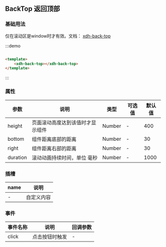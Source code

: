 ## BackTop 返回顶部

### 基础用法

仅在滚动区是window时才有效。文档： [xdh-back-top](#/src/widgets%2Fmodule-widgets_xdh-back-top.html)

:::demo
```html

<template>
    <xdh-back-top></xdh-back-top>
</template>

```
:::


### 属性

| 参数 | 说明 | 类型 | 可选值 | 默认值 |
|----|----|----|----|----|
| height | 页面滚动高度达到该值时才显示组件 | Number | - | 400 |
| bottom | 组件距离底部的距离 | Number | - | 30 |
| right | 组件距离右部的距离 | Number | - | 30 |
| duration | 滚动动画持续时间，单位 毫秒 | Number | - | 1000 |

### 插槽

| name | 说明 |
|-----|-----|
| - | 自定义内容 |

###  事件

| 事件名称 | 说明 | 回调参数 |
|-----|-----|----|
| click | 点击按钮时触发 | - |
